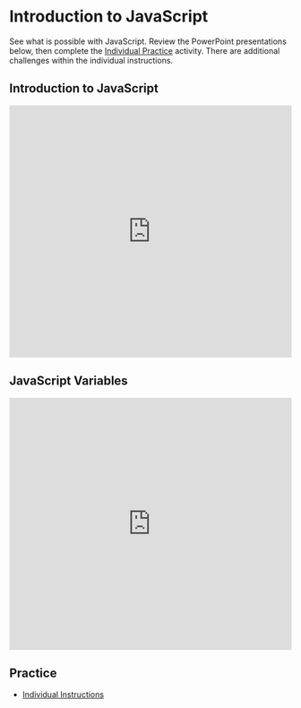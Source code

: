 # Introduction to JavaScript
See what is possible with JavaScript. Review the PowerPoint presentations below, then complete the [Individual Practice](IndividualInstructions.md) activity. There are additional challenges within the individual instructions.

## Introduction to JavaScript
<iframe src='https://view.officeapps.live.com/op/embed.aspx?src=https://hylandtechclub.com/web-102/Week02/IntroductionToJavaScript.pptx' width='100%' height='450px' frameborder='0'></iframe>

## JavaScript Variables
<iframe src='https://view.officeapps.live.com/op/embed.aspx?src=https://hylandtechclub.com/web-102/Week02/JavaScriptVariables.pptx' width='100%' height='450px' frameborder='0'></iframe>

## Practice
- [Individual Instructions](IndividualInstructions.md)